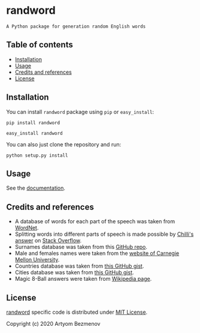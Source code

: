 # randword

`A Python package for generation random English words`

## Table of contents

- [Installation](#installation)
- [Usage](#usage)
- [Credits and references](#credits-and-references)
- [License](#license)

## Installation

You can install `randword` package using `pip` or `easy_install`:

```
pip install randword
```

```
easy_install randword
```

You can also just clone the repository and run:

```
python setup.py install
```

## Usage

See the [documentation](https://randword.readthedocs.io/en/stable/index.html).

## Credits and references

- A database of words for each part of the speech was taken from [WordNet](https://wordnet.princeton.edu/).
- Splitting words into different parts of speech is made possible by [Chilli's answer](https://stackoverflow.com/a/27415226/13692774) on [Stack Overflow](https://stackoverflow.com/).
- Surnames database was taken from this [GitHub repo](https://github.com/arineng/arincli/blob/master/lib/last-names.txt).
- Male and females names were taken from the [website of Carnegie Mellon University](https://www.cs.cmu.edu/afs/cs/project/ai-repository/ai/areas/nlp/corpora/names/).
- Countries database was taken from [this GitHub gist](https://gist.github.com/kalinchernev/486393efcca01623b18d).
- Cities database was taken from [this GitHub gist](https://gist.github.com/norcal82/4accc0d968444859b408).
- Magic 8-Ball answers were taken from [Wikipedia page](https://en.wikipedia.org/wiki/Magic_8-Ball).

## License

[randword](https://github.com/8nhuman8/randword) specific code is distributed under [MIT License](https://github.com/8nhuman8/randword/blob/master/LICENSE.txt).

Copyright (c) 2020 Artyom Bezmenov

